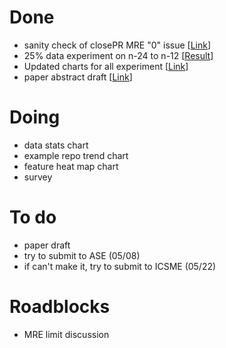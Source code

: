 # Done
 - sanity check of closePR MRE "0" issue [[Link](https://docs.google.com/spreadsheets/d/15K0kLe2i6uIRY478-XxngNxf-ZoSmWLQWAnLZclw8fo/edit#gid=505855212)]
 - 25% data experiment on n-24 to n-12 [[Result](https://docs.google.com/spreadsheets/d/15K0kLe2i6uIRY478-XxngNxf-ZoSmWLQWAnLZclw8fo/edit#gid=1473333413)]
 - Updated charts for all experiment [[Link](https://docs.google.com/spreadsheets/d/15K0kLe2i6uIRY478-XxngNxf-ZoSmWLQWAnLZclw8fo/edit#gid=625219790)]
 - paper abstract draft [[Link](https://www.overleaf.com/project/5ea5cc0f0a67a30001d71a18)]

# Doing
 - data stats chart
 - example repo trend chart
 - feature heat map chart
 - survey
 
 # To do
 - paper draft
 - try to submit to ASE (05/08)
 - if can't make it, try to submit to ICSME (05/22)
 
 # Roadblocks
 - MRE limit discussion
